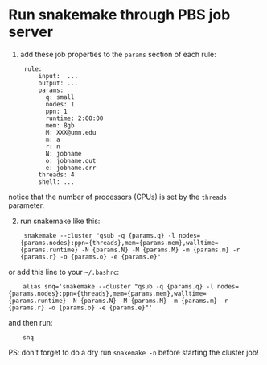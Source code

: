 # Run snakemake through PBS job server

1. add these job properties to the `params` section of each rule:

        rule:
            input:  ...
            output: ...
            params:
              q: small
              nodes: 1
              ppn: 1
              runtime: 2:00:00
              mem: 8gb
              M: XXX@umn.edu
              m: a
              r: n
              N: jobname
              o: jobname.out
              e: jobname.err
            threads: 4
            shell: ...

notice that the number of processors (CPUs) is set by the `threads` parameter.

2. run snakemake like this:

        snakemake --cluster "qsub -q {params.q} -l nodes={params.nodes}:ppn={threads},mem={params.mem},walltime={params.runtime} -N {params.N} -M {params.M} -m {params.m} -r {params.r} -o {params.o} -e {params.e}"

or add this line to your `~/.bashrc`:

        alias snq='snakemake --cluster "qsub -q {params.q} -l nodes={params.nodes}:ppn={threads},mem={params.mem},walltime={params.runtime} -N {params.N} -M {params.M} -m {params.m} -r {params.r} -o {params.o} -e {params.e}"'

and then run:

        snq

PS: don't forget to do a dry run `snakemake -n` before starting the cluster job!
